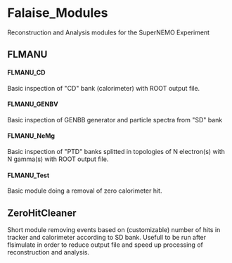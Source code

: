 # Falaise_Modules

Reconstruction and Analysis modules for the SuperNEMO Experiment


## FLMANU

#### FLMANU_CD

Basic inspection of "CD" bank (calorimeter) with ROOT output file.

#### FLMANU_GENBV

Basic inspection of GENBB generator and particle spectra from "SD" bank

#### FLMANU_NeMg

Basic inspection of "PTD" banks splitted in topologies of N electron(s) with N gamma(s) with ROOT output file.

#### FLMANU_Test

Basic module doing a removal of zero calorimeter hit.


## ZeroHitCleaner

Short module removing events based on (customizable) number of hits in tracker and calorimeter according to SD bank. Usefull to be run after flsimulate in order to reduce output file and speed up processing of reconstruction and analysis.
